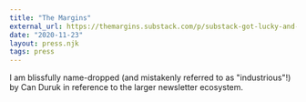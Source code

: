 ```yaml
---
title: "The Margins"
external_url: https://themargins.substack.com/p/substack-got-lucky-and-so-did-margins
date: "2020-11-23"
layout: press.njk
tags: press
---
```


I am blissfully name-dropped (and mistakenly referred to as "industrious"!) by Can Duruk in reference to the larger newsletter ecosystem.
